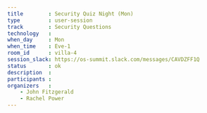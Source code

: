 ```yaml
---
title        : Security Quiz Night (Mon)
type         : user-session
track        : Security Questions
technology   :
when_day     : Mon
when_time    : Eve-1
room_id      : villa-4
session_slack: https://os-summit.slack.com/messages/CAVDZFF1Q
status       : ok
description  :
participants :
organizers   :
    - John Fitzgerald
    - Rachel Power
---
```

